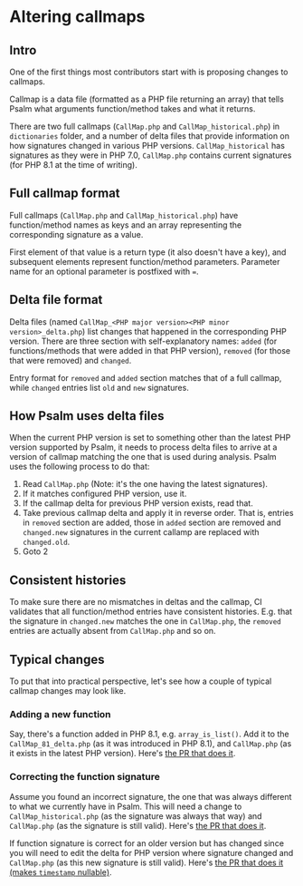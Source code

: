 # Altering callmaps

## Intro

One of the first things most contributors start with is proposing changes to
callmaps.

Callmap is a data file (formatted as a PHP file returning an array) that tells
Psalm what arguments function/method takes and what it returns.

There are two full callmaps (`CallMap.php` and `CallMap_historical.php`) in
`dictionaries` folder, and a number of delta files that provide information on
how signatures changed in various PHP versions. `CallMap_historical` has
signatures as they were in PHP 7.0, `CallMap.php` contains current signatures
(for PHP 8.1 at the time of writing).

## Full callmap format

Full callmaps (`CallMap.php` and `CallMap_historical.php`) have function/method
names as keys and an array representing the corresponding signature as a value.

First element of that value is a return type (it also doesn't have a key), and
subsequent elements represent function/method parameters. Parameter name for an
optional parameter is postfixed with `=`.

## Delta file format

Delta files (named `CallMap_<PHP major version><PHP minor version>_delta.php`)
list changes that happened in the corresponding PHP version. There are
three section with self-explanatory names: `added` (for functions/methods that
were added in that PHP version), `removed` (for those that were removed) and
`changed`.

Entry format for `removed` and `added` section matches that of a full callmap,
while `changed` entries list `old` and `new` signatures.

## How Psalm uses delta files

When the current PHP version is set to something other than the latest PHP
version supported by Psalm, it needs to process delta files to arrive at a
version of callmap matching the one that is used during analysis. Psalm uses
the following process to do that:

1. Read `CallMap.php` (Note: it's the one having the latest signatures).
2. If it matches configured PHP version, use it.
3. If the callmap delta for previous PHP version exists, read that.
4. Take previous callmap delta and apply it in reverse order. That is, entries
   in `removed` section are added, those in `added` section are removed and
   `changed.new` signatures in the current callamp are replaced with
   `changed.old`.
5. Goto 2

## Consistent histories

To make sure there are no mismatches in deltas and the callmap, CI validates
that all function/method entries have consistent histories. E.g. that the
signature in `changed.new` matches the one in `CallMap.php`, the `removed`
entries are actually absent from `CallMap.php` and so on.

## Typical changes

To put that into practical perspective, let's see how a couple of typical
callmap changes may look like.

### Adding a new function

Say, there's a function added in PHP 8.1, e.g. `array_is_list()`. Add it to the
`CallMap_81_delta.php` (as it was introduced in PHP 8.1), and `CallMap.php` (as
it exists in the latest PHP version). Here's [the PR that does it](https://github.com/vimeo/psalm/pull/6398/files).

### Correcting the function signature

Assume you found an incorrect signature, the one that was always different to what
we currently have in Psalm. This will need a change to `CallMap_historical.php`
(as the signature was always that way) and `CallMap.php` (as the signature is
still valid). Here's [the PR that does it](https://github.com/vimeo/psalm/pull/6359/files).

If function signature is correct for an older version but has changed since you
will need to edit the delta for PHP version where signature changed and
`CallMap.php` (as this new signature is still valid).  Here's
[the PR that does it (makes `timestamp` nullable)](https://github.com/vimeo/psalm/pull/6244/files).
